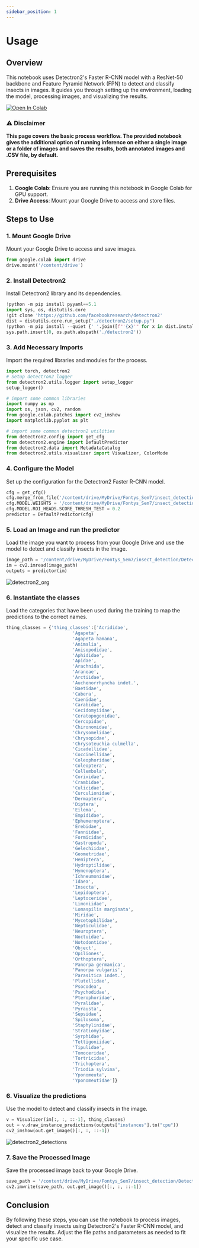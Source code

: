 ```yaml
---
sidebar_position: 1
---
```

# Usage

## Overview
This notebook uses Detectron2's Faster R-CNN model with a ResNet-50 backbone and Feature Pyramid Network (FPN) to detect and classify insects in images. It guides you through setting up the environment, loading the model, processing images, and visualizing the results.

<a href="https://colab.research.google.com/drive/1QZoKi-58ZdS5S6GkkmfUZKo0L8OoiIkJ?usp=share_link" target="_blank">
  <img src="https://colab.research.google.com/assets/colab-badge.svg" alt="Open In Colab"/>
</a>

### ⚠️ Disclaimer

**This page covers the basic process workflow. The provided notebook gives the additional option of running inference on either a single image or a folder of images and saves the results, both annotated images and .CSV file, by default.**

## Prerequisites
1. **Google Colab**: Ensure you are running this notebook in Google Colab for GPU support.
2. **Drive Access**: Mount your Google Drive to access and store files.

## Steps to Use

### 1. Mount Google Drive
Mount your Google Drive to access and save images.

```python
from google.colab import drive
drive.mount('/content/drive')
```

### 2. Install Detectron2
Install Detectron2 library and its dependencies.

```python
!python -m pip install pyyaml==5.1
import sys, os, distutils.core
!git clone 'https://github.com/facebookresearch/detectron2'
dist = distutils.core.run_setup("./detectron2/setup.py")
!python -m pip install --quiet {' '.join([f"'{x}'" for x in dist.install_requires])}
sys.path.insert(0, os.path.abspath('./detectron2'))
```

### 3. Add Necessary Imports
Import the required libraries and modules for the process.

```python
import torch, detectron2
# Setup detectron2 logger
from detectron2.utils.logger import setup_logger
setup_logger()

# import some common libraries
import numpy as np
import os, json, cv2, random
from google.colab.patches import cv2_imshow
import matplotlib.pyplot as plt

# import some common detectron2 utilities
from detectron2.config import get_cfg
from detectron2.engine import DefaultPredictor
from detectron2.data import MetadataCatalog
from detectron2.utils.visualizer import Visualizer, ColorMode
```

### 4. Configure the Model
Set up the configuration for the Detectron2 Faster R-CNN model.

```python
cfg = get_cfg()
cfg.merge_from_file('/content/drive/MyDrive/Fontys_Sem7/insect_detection/Detectron2 - Faster-RCNN/results5/config.yml')
cfg.MODEL.WEIGHTS = '/content/drive/MyDrive/Fontys_Sem7/insect_detection/Detectron2 - Faster-RCNN/results5/model_final.pth'
cfg.MODEL.ROI_HEADS.SCORE_THRESH_TEST = 0.2
predictor = DefaultPredictor(cfg)
```

### 5. Load an Image and run the predictor
Load the image you want to process from your Google Drive and use the model to detect and classify insects in the image.

```python
image_path = '/content/drive/MyDrive/Fontys_Sem7/insect_detection/Detectron2 - Faster-RCNN/flower-night.jpg'
im = cv2.imread(image_path)
outputs = predictor(im)
```

![detectron2_org](../../static/img/detectron2_org.jpg)

### 6. Instantiate the classes
Load the categories that have been used during the training to map the predictions to the correct names.

```python
thing_classes = {'thing_classes':['Acrididae',
                         'Agapeta',
                         'Agapeta hamana',
                         'Animalia',
                         'Anisopodidae',
                         'Aphididae',
                         'Apidae',
                         'Arachnida',
                         'Araneae',
                         'Arctiidae',
                         'Auchenorrhyncha indet.',
                         'Baetidae',
                         'Cabera',
                         'Caenidae',
                         'Carabidae',
                         'Cecidomyiidae',
                         'Ceratopogonidae',
                         'Cercopidae',
                         'Chironomidae',
                         'Chrysomelidae',
                         'Chrysopidae',
                         'Chrysoteuchia culmella',
                         'Cicadellidae',
                         'Coccinellidae',
                         'Coleophoridae',
                         'Coleoptera',
                         'Collembola',
                         'Corixidae',
                         'Crambidae',
                         'Culicidae',
                         'Curculionidae',
                         'Dermaptera',
                         'Diptera',
                         'Eilema',
                         'Empididae',
                         'Ephemeroptera',
                         'Erebidae',
                         'Fanniidae',
                         'Formicidae',
                         'Gastropoda',
                         'Gelechiidae',
                         'Geometridae',
                         'Hemiptera',
                         'Hydroptilidae',
                         'Hymenoptera',
                         'Ichneumonidae',
                         'Idaea',
                         'Insecta',
                         'Lepidoptera',
                         'Leptoceridae',
                         'Limoniidae',
                         'Lomaspilis marginata',
                         'Miridae',
                         'Mycetophilidae',
                         'Nepticulidae',
                         'Neuroptera',
                         'Noctuidae',
                         'Notodontidae',
                         'Object',
                         'Opiliones',
                         'Orthoptera',
                         'Panorpa germanica',
                         'Panorpa vulgaris',
                         'Parasitica indet.',
                         'Plutellidae',
                         'Psocodea',
                         'Psychodidae',
                         'Pterophoridae',
                         'Pyralidae',
                         'Pyrausta',
                         'Sepsidae',
                         'Spilosoma',
                         'Staphylinidae',
                         'Stratiomyidae',
                         'Syrphidae',
                         'Tettigoniidae',
                         'Tipulidae',
                         'Tomoceridae',
                         'Tortricidae',
                         'Trichoptera',
                         'Triodia sylvina',
                         'Yponomeuta',
                         'Yponomeutidae']}
```

### 6. Visualize the predictions
Use the model to detect and classify insects in the image.

```python
v = Visualizer(im[:, :, ::-1], thing_classes)
out = v.draw_instance_predictions(outputs["instances"].to("cpu"))
cv2_imshow(out.get_image()[:, :, ::-1])
```

![detectron2_detections](../../static/img/detectron2_detections.jpg)

### 7. Save the Processed Image
Save the processed image back to your Google Drive.

```python
save_path = '/content/drive/MyDrive/Fontys_Sem7/insect_detection/Detectron2 - Faster-RCNN/flower-night_detections.jpg'
cv2.imwrite(save_path, out.get_image()[:, :, ::-1])
```

## Conclusion
By following these steps, you can use the notebook to process images, detect and classify insects using Detectron2's Faster R-CNN model, and visualize the results. Adjust the file paths and parameters as needed to fit your specific use case.